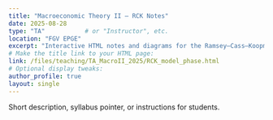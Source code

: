 ```yaml
---
title: "Macroeconomic Theory II — RCK Notes"
date: 2025-08-28
type: "TA"           # or "Instructor", etc.
location: "FGV EPGE"
excerpt: "Interactive HTML notes and diagrams for the Ramsey–Cass–Koopmans unit."
# Make the title link to your HTML page:
link: /files/teaching/TA_MacroII_2025/RCK_model_phase.html
# Optional display tweaks:
author_profile: true
layout: single
---
```

Short description, syllabus pointer, or instructions for students.
